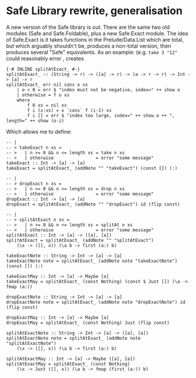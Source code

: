 # Safe Library rewrite, generalisation

A new version of the Safe library is out. There are the same two old modules (Safe and Safe.Foldable), plus a new Safe.Exact module. The idea of Safe.Exact is it takes functions in the Prelude/Data.List which are total, but which arguably shouldn't be, produces a non-total version, then produces several "Safe" equivalents. As an example: (e.g. `take 3 "12"` could reasonably error , creates 

    {-# INLINE splitAtExact_ #-}
    splitAtExact_ :: (String -> r) -> ([a] -> r) -> (a -> r -> r) -> Int -> [a] -> r
    splitAtExact_ err nil cons o xs
        | o < 0 = err $ "index must not be negative, index=" ++ show o
        | otherwise = f o xs
        where
            f 0 xs = nil xs
            f i (x:xs) = x `cons` f (i-1) xs
            f i [] = err $ "index too large, index=" ++ show o ++ ", length=" ++ show (o-i)

Which allows me to define:

    -- |
    -- > takeExact n xs =
    -- >   | n >= 0 && n <= length xs = take n xs
    -- >   | otherwise                = error "some message"
    takeExact :: Int -> [a] -> [a]
    takeExact = splitAtExact_ (addNote "" "takeExact") (const []) (:)
    
    -- |
    -- > dropExact n xs =
    -- >   | n >= 0 && n <= length xs = drop n xs
    -- >   | otherwise                = error "some message"
    dropExact :: Int -> [a] -> [a]
    dropExact = splitAtExact_ (addNote "" "dropExact") id (flip const)
    
    -- |
    -- > splitAtExact n xs =
    -- >   | n >= 0 && n <= length xs = splitAt n xs
    -- >   | otherwise                = error "some message"
    splitAtExact :: Int -> [a] -> ([a], [a])
    splitAtExact = splitAtExact_ (addNote "" "splitAtExact")
        (\x -> ([], x)) (\a b -> first (a:) b)
    
    takeExactNote :: String -> Int -> [a] -> [a]
    takeExactNote note = splitAtExact_ (addNote note "takeExactNote") (const []) (:)
    
    takeExactMay :: Int -> [a] -> Maybe [a]
    takeExactMay = splitAtExact_ (const Nothing) (const $ Just []) (\a -> fmap (a:))
    
    dropExactNote :: String -> Int -> [a] -> [a]
    dropExactNote note = splitAtExact_ (addNote note "dropExactNote") id (flip const)
    
    dropExactMay :: Int -> [a] -> Maybe [a]
    dropExactMay = splitAtExact_ (const Nothing) Just (flip const)
    
    splitAtExactNote :: String -> Int -> [a] -> ([a], [a])
    splitAtExactNote note = splitAtExact_ (addNote note "splitAtExactNote")
        (\x -> ([], x)) (\a b -> first (a:) b)
    
    splitAtExactMay :: Int -> [a] -> Maybe ([a], [a])
    splitAtExactMay = splitAtExact_ (const Nothing)
        (\x -> Just ([], x)) (\a b -> fmap (first (a:)) b)
